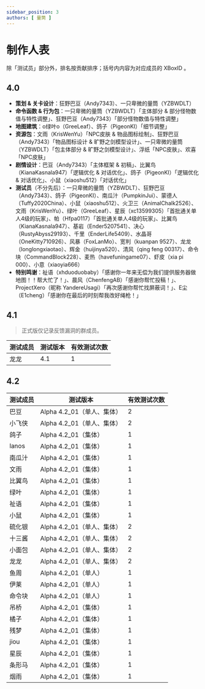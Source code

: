 ```yaml
---
sidebar_position: 3
authors: [ 量筒 ]
---
```


# 制作人表

除「测试员」部分外，排名按贡献排序；括号内内容为对应成员的 XBoxID 。

## 4.0

- **策划 & 关卡设计**：狂野巴豆（Andy7343）、一只卑微的量筒（YZBWDLT）
- **命令函数 & 行为包**：一只卑微的量筒（YZBWDLT）「主体部分 & 部分怪物数值与特性调整」、狂野巴豆（Andy7343）「部分怪物数值与特性调整」
- **地图建筑**：o绿叶o（GreeLeaf）、鸽子（PigeonKI）「细节调整」
- **资源包**：文雨（KrisWenYu）「NPC皮肤 & 物品图标绘制」、狂野巴豆（Andy7343）「物品图标设计 & 旷野之剑模型设计」、一只卑微的量筒（YZBWDLT）「包主体部分 & 旷野之剑模型设计」、浮纸「NPC皮肤」、欢喜「NPC皮肤」
- **剧情设计**：巴豆（Andy7343）「主体框架 & 初稿」、比翼鸟（KianaKasnala947）「逻辑优化 & 对话优化」、鸽子（PigeonKI）「逻辑优化 & 对话优化」、小鼠（xiaoshu512）「对话优化」
- **测试员**（不分先后）：一只卑微的量筒（YZBWDLT）、狂野巴豆（Andy7343）、鸽子（PigeonKI）、南瓜汁（PumpkinJui）、蒙德人（Tuffy2020China）、小鼠（xiaoshu512）、火卫三（AnimalChalk2526）、文雨（KrisWenYu）、绿叶（GreeLeaf）、星辰（xc13599305）「首批通关单人4级的玩家」、帕（Hfpa0117）「首批通关单人4级的玩家」、比翼鸟（KianaKasnala947）、基岩（Ender5207541）、决心（RustyAbyss29193）、千里（EnderLife5409）、水晶哥（OneKitty710926）、风暴（FoxLanMo）、宽判（kuanpan 9527）、龙龙（longlongxiaotao）、辉金（huijinya520）、清风（qing feng 00317）、命令块（CommandBlock228）、麦热（havefuningame07）、虾皮（xia pi 000）、小意（xiaoyia666）
- **特别鸣谢**：祉语（xhduoduobaby）「感谢你一年来无偿为我们提供服务器做地图！！帮大忙了！」、晨风（ChenfengAB）「感谢你帮忙投稿！」、ProjectXero（昵称 YandereUsagi）「再次感谢你帮忙找屏蔽词！」、E尘（E1cheng）「感谢你在最后的时刻帮我改好绳枪！」

## 4.1

> 正式版仅记录反馈漏洞的群成员。

| 测试成员 | 测试版本 | 有效测试次数 |
| --- | --- | --- |
| 龙龙 | 4.1 | 1 |

## 4.2

| 测试成员 | 测试版本 | 有效测试次数 |
| --- | --- | --- |
| 巴豆 | Alpha 4.2_01（单人、集体） | 2 |
| 小飞侠 | Alpha 4.2_01（单人、集体） | 2 |
| 鸽子 | Alpha 4.2_01（集体） | 1 |
| lanos | Alpha 4.2_01（集体） | 1 |
| 南瓜汁 | Alpha 4.2_01（集体） | 1 |
| 文雨 | Alpha 4.2_01（集体） | 1 |
| 比翼鸟 | Alpha 4.2_01（集体） | 1 |
| 绿叶 | Alpha 4.2_01（集体） | 1 |
| 祉语 | Alpha 4.2_01（集体） | 1 |
| 小鼠 | Alpha 4.2_01（集体） | 1 |
| 硫化银 | Alpha 4.2_01（单人、集体） | 2 |
| 十三酱 | Alpha 4.2_01（单人、集体） | 2 |
| 小面包 | Alpha 4.2_01（单人、集体） | 2 |
| 龙龙 | Alpha 4.2_01（单人、集体） | 2 |
| 鱼周 | Alpha 4.2_01（单人） | 1 |
| 伊莱 | Alpha 4.2_01（单人） | 1 |
| 命令块 | Alpha 4.2_01（单人） | 1 |
| 吊桥 | Alpha 4.2_01（集体） | 1 |
| 橘子 | Alpha 4.2_01（集体） | 1 |
| 残梦 | Alpha 4.2_01（集体） | 1 |
| jiou | Alpha 4.2_01（集体） | 1 |
| 星辰 | Alpha 4.2_01（集体） | 1 |
| 条形马 | Alpha 4.2_01（集体） | 1 |
| 烟雨 | Alpha 4.2_01（集体） | 1 |
